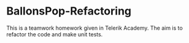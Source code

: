 BallonsPop-Refactoring
======================

This is a teamwork homework given in Telerik Academy. The aim is to refactor the code and make unit tests.
